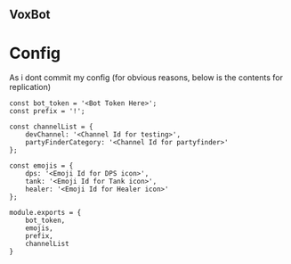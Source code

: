 ## VoxBot

# Config
As i dont commit my config (for obvious reasons, below is the contents for replication)

```JS
const bot_token = '<Bot Token Here>';
const prefix = '!';

const channelList = {
    devChannel: '<Channel Id for testing>',
    partyFinderCategory: '<Channel Id for partyfinder>'
};

const emojis = {
    dps: '<Emoji Id for DPS icon>',
    tank: '<Emoji Id for Tank icon>',
    healer: '<Emoji Id for Healer icon>'
};

module.exports = {
    bot_token,
    emojis,
    prefix,
    channelList
}
```